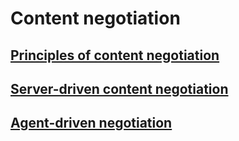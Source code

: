 # Content negotiation

## [Principles of content negotiation](https://developer.mozilla.org/en-US/docs/Web/HTTP/Content_negotiation#principles_of_content_negotiation)

## [Server-driven content negotiation](https://developer.mozilla.org/en-US/docs/Web/HTTP/Content_negotiation#server-driven_content_negotiation)

## [Agent-driven negotiation](https://developer.mozilla.org/en-US/docs/Web/HTTP/Content_negotiation#agent-driven_negotiation)
